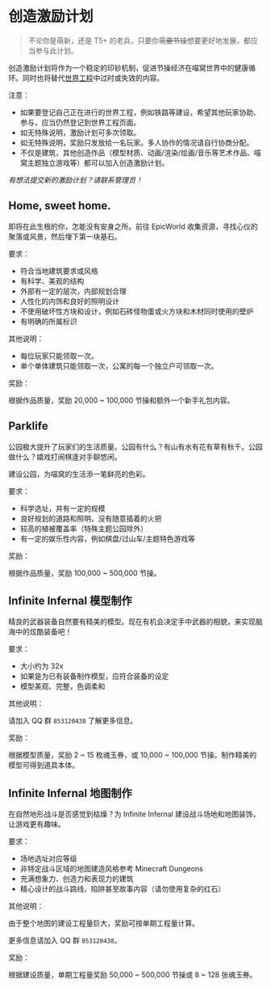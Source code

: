 # 创造激励计划

> 不论你是萌新，还是 T5+ 的老兵，只要你~~需要节操~~想要更好地发展，都应当参与此计划。

创造激励计划将作为一个稳定的印钞机制，促进节操经济在喵窝世界中的健康循环。同时也将替代[世界工程](nyaa/projects.md)中过时或失效的内容。

注意：

- 如果要登记自己正在进行的世界工程，例如铁路等建设，希望其他玩家协助、参与，应当仍然登记到世界工程页面。
- 如无特殊说明，激励计划可多次领取。
- 如无特殊说明，奖励只发放给一名玩家。多人协作的情况请自行协商分配。
- 不仅是建筑，其他创造作品（模型材质、动画/渲染/绘画/音乐等艺术作品、喵窝主题独立游戏等）都可以加入创造激励计划。

*有想法提交新的激励计划？请联系管理员！*

## Home, sweet home.

即将在此生根的你，怎能没有安身之所。前往 EpicWorld 收集资源，寻找心仪的聚落或风景，然后埋下第一块基石。

要求：

- 符合当地建筑要求或风格
- 有科学、美观的结构
- 外部有一定的层次，内部规划合理
- 人性化的内饰和良好的照明设计
- 不使用破坏性方块和设计，例如石砖怪物蛋或火方块和木材同时使用的壁炉
- 有明确的所属标识

其他说明：

- 每位玩家只能领取一次。
- 单个单体建筑只能领取一次，公寓的每一个独立户可领取一次。

奖励：

根据作品质量，奖励 20,000 ~ 100,000 节操和额外一个新手礼包内容。

## Parklife

公园极大提升了玩家们的生活质量。公园有什么？有山有水有花有草有秋千。公园做什么？嬉戏打闹棋逢对手聊悠闲。

建设公园，为喵窝的生活添一笔鲜亮的色彩。

要求：

- 科学选址，并有一定的规模
- 良好规划的道路和照明，没有随意插着的火把
- 较高的植被覆盖率（特殊主题公园除外）
- 有一定的娱乐性内容，例如棋盘/过山车/主题特色游戏等

奖励：

根据作品质量，奖励 100,000 ~ 500,000 节操。

## Infinite Infernal 模型制作

精良的武器装备自然要有精美的模型。现在有机会决定手中武器的相貌，来实现脑海中的炫酷装备吧！

要求：

- 大小约为 32x
- 如果是为已有装备制作模型，应符合装备的设定
- 模型美观、完整，色调柔和

其他说明：

请加入 QQ 群 `853120438` 了解更多信息。

奖励：

根据模型质量，奖励 2 ~ 15 枚魂玉券，或 10,000 ~ 100,000 节操。制作精美的模型可得到道具本体。

## Infinite Infernal 地图制作

在自然地形战斗是否感觉到枯燥？为 Infinite Infernal 建设战斗场地和地图装饰，让游戏更有趣味。

要求：

- 场地选址对应等级
- 非特定战斗区域的地图建造风格参考 Minecraft Dungeons
- 充满想象力、创造力和表现力的建筑
- 精心设计的战斗路线、陷阱甚至故事内容（请勿使用复杂的红石）

其他说明：

由于整个地图的建设工程量巨大，奖励可按单期工程量计算。

更多信息请加入 QQ 群 `853120438`。

奖励：

根据建设质量，单期工程量奖励 50,000 ~ 500,000 节操或 8 ~ 128 张魂玉券。

